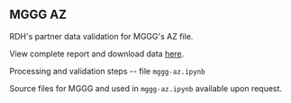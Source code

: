 ## MGGG AZ

RDH's partner data validation for MGGG's AZ file. 

View complete report and download data [here](https://redistrictingdatahub.org/dataset/mggg-arizona-precincts-and-election-results/).

Processing and validation steps -- file `mggg-az.ipynb`

Source files for MGGG and used in `mggg-az.ipynb` available upon request. 
   

   



